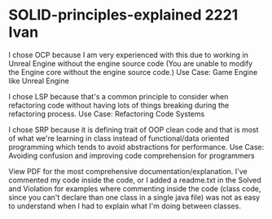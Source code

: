 # SOLID-principles-explained 2221 Ivan

I chose OCP because I am very experienced with this due to working in Unreal Engine without the engine source code (You are unable to modify the Engine core without the engine source code.) Use Case: Game Engine like Unreal Engine

I chose LSP because that's a common principle to consider when refactoring code without having lots of things breaking during the refactoring process. Use Case: Refactoring Code Systems

I chose SRP because it is defining trait of OOP clean code and that is most of what we're learning in class instead of functional/data oriented programming which tends to avoid abstractions for performance. Use Case: Avoiding confusion and improving code comprehension for programmers

View PDF for the most comprehensive documentation/explanation. I've commented my code inside the code, or I added a readme.txt in the Solved and Violation for examples where commenting inside the code (class code, since you can't declare than one class in a single java file) was not as easy to understand when I had to explain what I'm doing between classes. 